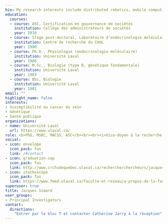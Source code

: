```yaml
---
bio: My research interests include distributed robotics, mobile computing and programmable matter.
education:
  courses:
  - course: ASC, Certification en gouvernance de sociétés
    institution: Collège des administrateurs de sociétés
    year: 2010
  - course: Stage post-doctoral, Laboratoire d’endocrinologie moléculaire
    institution: Centre de recherche du CHUL
    year: 1990
  - course: Ph.D., Physiologie (endocrinologie moléculaire)
    institution: Université Laval
    year: 1986
  - course: M.Sc., Biologie (type B, génétique fondamentale)
    institution: Université Laval
    year: 1983
  - course: BSc, Biologie
    institution: Université Laval
    year: 1981
email: ""
highlight_name: false
interests:
- Susceptibilité au cancer du sein
- Génétique
- Santé publique
organizations:
- name: Université Laval
  url: https://www.ulaval.ca/
role: <b>PhD, MSRC, MACSS, ASC</b><br><br><i>Vice-doyen à la recherche et aux études supérieures,<br>Professeur titulaire,<br>Departement de Médicine moléculaire,<br>Faculté de Médicine, Université Laval<br>Centre de recherche du CHU de Québec – Université Laval</i>
social:
- icon: envelope
  icon_pack: fas
  link: /#contact
- icon: graduation-cap
  icon_pack: fas
  link: http://www.crchudequebec.ulaval.ca/recherche/chercheurs/jacques-simard/
- icon: stethoscope
  icon_pack: fas
  link: https://www.fmed.ulaval.ca/faculte-et-reseau/a-propos-de-la-faculte/direction-et-gouvernance/jacques-simard/
superuser: true
title: Jacques Simard
user_groups:
- Principal Investigators
contact:
  directions:
    "Entrer par le bloc T et contacter Catherine Jarry à la réception"
---
```


